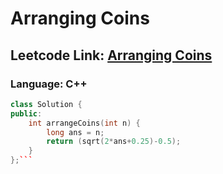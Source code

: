 # Arranging Coins

## Leetcode Link: [Arranging Coins](https://leetcode.com/problems/arranging-coins/)
### Language: C++

```cpp
class Solution {
public:
    int arrangeCoins(int n) {
        long ans = n;
        return (sqrt(2*ans+0.25)-0.5);
    }
};```



